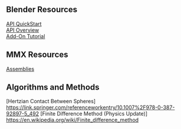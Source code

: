 Blender Resources
-----------------
[API QuickStart](https://docs.blender.org/api/current/info_quickstart.html)  
[API Overview](https://docs.blender.org/api/current/info_overview.html)  
[Add-On Tutorial](https://docs.blender.org/manual/en/latest/advanced/scripting/addon_tutorial.html)  

MMX Resources
-------------
[Assemblies](https://airtable.com/shrSoHv404eD5zva6/tblI1YI2oQW9rsMFn)  

Algorithms and Methods
----------------------
[Hertzian Contact Between Spheres] https://link.springer.com/referenceworkentry/10.1007%2F978-0-387-92897-5_492
[Finite Difference Method (Physics Update)] https://en.wikipedia.org/wiki/Finite_difference_method

